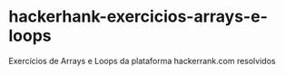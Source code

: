# hackerhank-exercicios-arrays-e-loops
Exercícios de Arrays e Loops da plataforma hackerrank.com resolvidos
